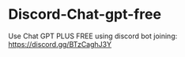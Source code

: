 # Discord-Chat-gpt-free
Use Chat GPT PLUS FREE using discord bot joining: https://discord.gg/BTzCaghJ3Y







                                                                                                                              